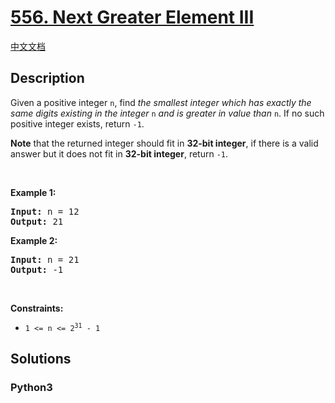 # [556. Next Greater Element III](https://leetcode.com/problems/next-greater-element-iii)

[中文文档](/leetcode/0500-0599/0556.Next%20Greater%20Element%20III/README.md)

## Description

<p>Given a positive integer <code>n</code>, find <em>the smallest integer which has exactly the same digits existing in the integer</em> <code>n</code> <em>and is greater in value than</em> <code>n</code>. If no such positive integer exists, return <code>-1</code>.</p>

<p><strong>Note</strong> that the returned integer should fit in <strong>32-bit integer</strong>, if there is a valid answer but it does not fit in <strong>32-bit integer</strong>, return <code>-1</code>.</p>

<p>&nbsp;</p>
<p><strong>Example 1:</strong></p>
<pre><strong>Input:</strong> n = 12
<strong>Output:</strong> 21
</pre><p><strong>Example 2:</strong></p>
<pre><strong>Input:</strong> n = 21
<strong>Output:</strong> -1
</pre>
<p>&nbsp;</p>
<p><strong>Constraints:</strong></p>

<ul>
	<li><code>1 &lt;= n &lt;= 2<sup>31</sup> - 1</code></li>
</ul>


## Solutions

<!-- tabs:start -->

### **Python3**

```python

```

<!-- tabs:end -->
